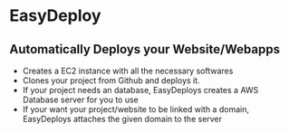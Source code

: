 # EasyDeploy


## Automatically Deploys your Website/Webapps
- Creates a EC2 instance with all the necessary softwares
- Clones your project from Github and deploys it.
- If your project needs an database, EasyDeploys creates a AWS Database server for you to use
- If your want your project/website to be linked with a domain, EasyDeploys attaches the given domain to the server


